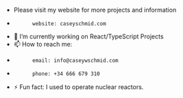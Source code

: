 - Please visit my website for more projects and information
-           website: caseyschmid.com
- 🔭 I’m currently working on React/TypeScript Projects
- 📫 How to reach me: 
-           email: info@caseywschmid.com
-           phone: +34 666 679 310
- ⚡ Fun fact: I used to operate nuclear reactors.
